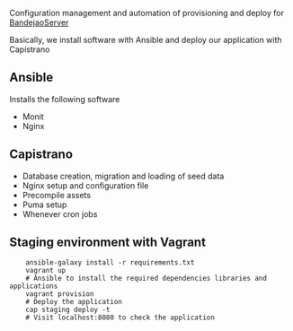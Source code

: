 Configuration management and automation of provisioning and deploy for [BandejaoServer](https://github.com/gjhenrique/BandejaoServer)

Basically, we install software with Ansible and deploy our application with Capistrano

## Ansible
Installs the following software
* Monit
* Nginx

## Capistrano
* Database creation, migration and loading of seed data
* Nginx setup and configuration file
* Precompile assets 
* Puma setup
* Whenever cron jobs

## Staging environment with Vagrant
```
    ansible-galaxy install -r requirements.txt
    vagrant up
    # Ansible to install the required dependencies libraries and applications
    vagrant provision
    # Deploy the application
    cap staging deploy -t
    # Visit localhost:8080 to check the application
```
